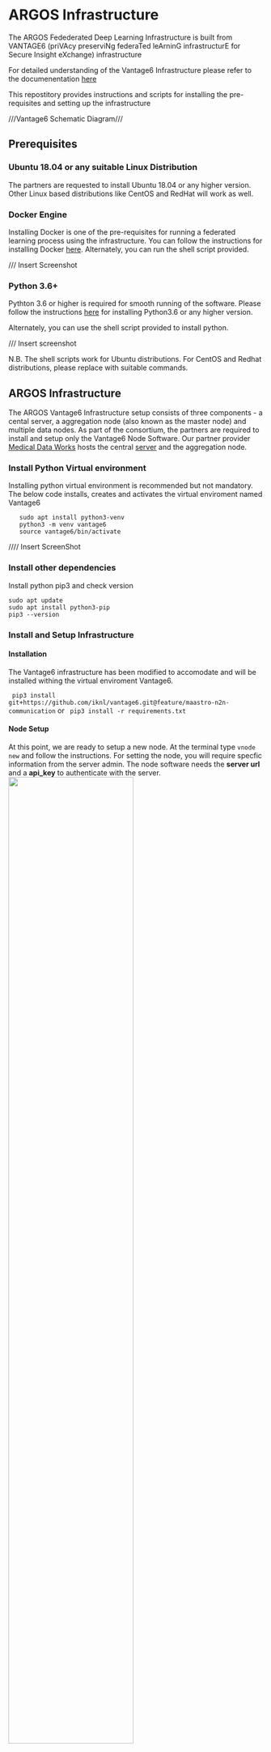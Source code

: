 # ARGOS Infrastructure

The ARGOS Fedederated Deep Learning Infrastructure is built from VANTAGE6 (priVAcy preserviNg federaTed leArninG infrastructurE for Secure Insight eXchange) infrastructure

For detailed understanding of the Vantage6 Infrastructure please refer to the documenentation [here](https://vantage6.ai/)

This repostitory provides instructions and scripts for installing the pre-requisites and setting up the infrastructure 


///Vantage6 Schematic Diagram///


## Prerequisites 

### Ubuntu 18.04 or any suitable Linux Distribution 
The partners are requested to install Ubuntu 18.04 or any higher version. Other Linux based distributions like CentOS and RedHat will work as well. 

### Docker Engine
Installing Docker is one of the pre-requisites for running a federated learning process using the infrastructure. You can follow the instructions for installing Docker [here](https://docs.docker.com/engine/install/ubuntu/). Alternately, you can run the shell script provided.   

/// Insert Screenshot

### Python 3.6+
Pythton 3.6 or higher is required for smooth running of the software. Please follow the instructions [here](https://phoenixnap.com/kb/how-to-install-python-3-ubuntu) for installing Python3.6 or any higher version. 

Alternately, you can use the shell script provided to install python. 

/// Insert screenshot


N.B. The shell scripts work for Ubuntu distributions. For CentOS and Redhat distributions, please replace with suitable commands. 


## ARGOS Infrastructure 
The ARGOS Vantage6 Infrastructure setup consists of three components - a cental server, a aggregation node (also known as the master node) and multiple data nodes. As part of the consortium, the partners are required to install and setup only the Vantage6 Node Software. Our partner provider [Medical Data Works](https://www.medicaldataworks.com/) hosts the central [server](https://mdw-vantage6-argos.azurewebsites.net/apidocs/) and the aggregation node. 

### Install Python Virtual environment 
Installing python virtual environment is recommended but not mandatory. The below code installs, creates and activates the virtual enviroment named Vantage6

 ```
    sudo apt install python3-venv
    python3 -m venv vantage6
    source vantage6/bin/activate
``` 

//// Insert ScreenShot


### Install other dependencies 
Install python pip3 and check version

```
sudo apt update
sudo apt install python3-pip
pip3 --version
```

### Install and Setup Infrastructure
#### Installation 
The Vantage6 infrastructure has been modified to accomodate and will be installed withing the virtual enviroment Vantage6. 

``` pip3 install git+https://github.com/iknl/vantage6.git@feature/maastro-n2n-communication```  or
``` pip3 install -r requirements.txt```


#### Node Setup 
At this point, we are ready to setup a new node. At the terminal type ```vnode new``` and follow the instructions. For setting the node, you will require specfic information from the server admin. The node software needs the **server url** and a **api_key** to authenticate with the server. 
<img src="./Media/cli.JPG" width = 70% heigth=70%>

On successful completion, a configuration file(.yaml) will be created. This configuration file holds the key information necessary for all further communication between the node and the server. 

#### Additional environment variables in the configuration file

Add the following environment variables in the configuration file by using the vi command
- public_ip : keep the value blank
- api_forwarder_port  : the default port value is 5555 

```
 vnode files 
 vi [/location/to/configurationFile.yaml]
```

<img src="./Media/configuration.JPG" width = 70% heigth=70%>

To start the node type at the terminal 

``` vnode start --port 3030 --image harbor2.vantage6.ai/infrastructure/maastro-node --attach ```

/// Screenshot of node starting

#### Node Testing 
